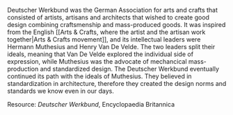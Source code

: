 ---
---

Deutscher Werkbund was the German Association for arts and crafts that consisted of artists, artisans and architects that wished to create good design combining craftsmenship and mass-produced goods. It was inspired from the English [[Arts & Crafts, where the artist and the artisan work together|Arts & Crafts movement]], and its intellectual leaders were Hermann Muthesius and Henry Van De Velde. The two leaders split their ideals, meaning that Van De Velde explored the individual side of expression, while Muthesius was the advocate of mechancical mass-production and standardized design. The Deutscher Werkbund eventually continued its path with the ideals of Muthesius. They believed in standardization in architecture, therefore they created the design norms and standards we know even in our days.

Resource: _Deutscher Werkbund_, Encyclopaedia Britannica